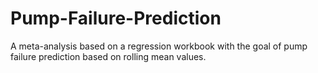 # Pump-Failure-Prediction
A meta-analysis based on a regression workbook with the goal of pump failure prediction based on rolling mean values.
